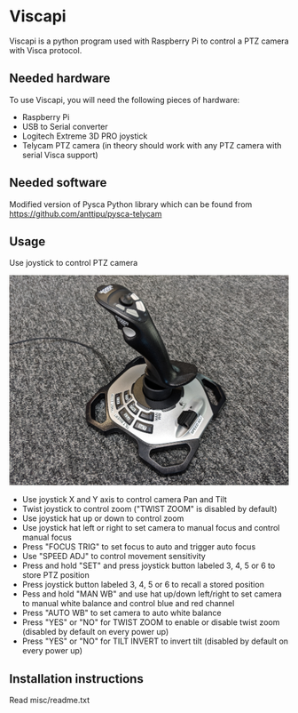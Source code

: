 # Viscapi

Viscapi is a python program used with Raspberry Pi to control a PTZ camera with Visca protocol.

## Needed hardware

To use Viscapi, you will need the following pieces of hardware:
* Raspberry Pi
* USB to Serial converter
* Logitech Extreme 3D PRO joystick
* Telycam PTZ camera (in theory should work with any PTZ camera with serial Visca support)

## Needed software

Modified version of Pysca Python library which can be found from https://github.com/anttipu/pysca-telycam

## Usage

Use joystick to control PTZ camera

[joystick]: joystick.jpg "Joystick"
![Joystick](https://github.com/anttipu/viscapi/blob/master/joystick.jpg)

* Use joystick X and Y axis to control camera Pan and Tilt
* Twist joystick to control zoom ("TWIST ZOOM" is disabled by default)
* Use joystick hat up or down to control zoom
* Use joystick hat left or right to set camera to manual focus and control manual focus
* Press "FOCUS TRIG" to set focus to auto and trigger auto focus
* Use "SPEED ADJ" to control movement sensitivity
* Press and hold "SET" and press joystick button labeled 3, 4, 5 or 6 to store PTZ position
* Press joystick button labeled 3, 4, 5 or 6 to recall a stored position
* Pess and hold "MAN WB" and use hat up/down left/right to set camera to manual white balance and control blue and red channel
* Press "AUTO WB" to set camera to auto white balance
* Press "YES" or "NO" for TWIST ZOOM to enable or disable twist zoom (disabled by default on every power up)
* Press "YES" or "NO" for TILT INVERT to invert tilt (disabled by default on every power up)

## Installation instructions

Read misc/readme.txt
